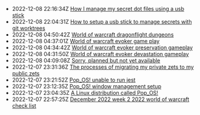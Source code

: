 * 2022-12-08 22:16:34Z [How I manage my secret dot files using a usb stick](../10)
* 2022-12-08 22:04:31Z [How to setup a usb stick to manage secrets with git worktrees](../12)
* 2022-12-08 04:50:42Z [World of warcraft dragonflight dungeons](../4)
* 2022-12-08 04:37:01Z [World of warcraft evoker game play](../1)
* 2022-12-08 04:34:42Z [World of warcraft evoker preservation gameplay](../3)
* 2022-12-08 04:31:50Z [World of warcraft evoker devastation gameplay](../2)
* 2022-12-08 04:09:08Z [Sorry, planned but not yet available](../0)
* 2022-12-07 23:31:36Z [The processes of migrating my private zets to my public zets](../9)
* 2022-12-07 23:21:52Z [Pop_OS! unable to run jest](../8)
* 2022-12-07 23:12:35Z [Pop_OS! window management setup](../6)
* 2022-12-07 23:04:35Z [A Linux distribution called Pop_OS!](../7)
* 2022-12-07 22:57:25Z [December 2022 week 2 2022 world of warcraft check list](../5)
